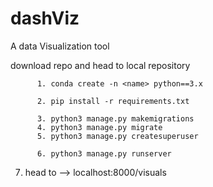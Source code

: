 # dashViz
A data Visualization tool 

download repo and head to local repository

```
      1. conda create -n <name> python==3.x

      2. pip install -r requirements.txt

      3. python3 manage.py makemigrations
      4. python3 manage.py migrate
      5. python3 manage.py createsuperuser

      6. python3 manage.py runserver
```


7. head to -->  localhost:8000/visuals
